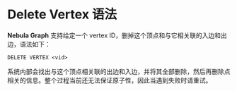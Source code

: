 # Delete Vertex 语法

**Nebula Graph** 支持给定一个 vertex ID，删掉这个顶点和与它相关联的入边和出边，语法如下：

```ngql
DELETE VERTEX <vid>
```

系统内部会找出与这个顶点相关联的出边和入边，并将其全部删除，然后再删除点相关的信息。整个过程当前还无法保证原子性，因此当遇到失败时请重试。
